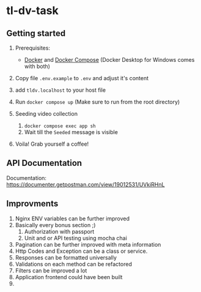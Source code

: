 # tl-dv-task

## Getting started

1. Prerequisites:
   - [Docker](https://docs.docker.com/get-docker/) and [Docker Compose](https://docs.docker.com/compose/install/)
     (Docker Desktop for Windows comes with both)

2. Copy file `.env.example` to `.env` and adjust it's content
3. add `tldv.localhost` to your host file
4. Run `docker compose up` (Make sure to run from the root directory)
5. Seeding video collection
   1. `docker compose exec app sh`
   2. Wait till the `Seeded` message is visible
6. Voila! Grab yourself a coffee!

   
## API Documentation

Documentation: https://documenter.getpostman.com/view/19012531/UVkiRHnL

## Improvments
1. Nginx ENV variables can be further improved
2. Basically every bonus section ;)
   1. Authorization with passport
   2. Unit and or API testing using mocha chai
3. Pagination can be further improved with meta information
4. Http Codes and Exception can be a class or service.
5. Responses can be formatted universally
6. Validations on each method can be refactored
7. Filters can be improved a lot
8. Application frontend could have been built
9. 
